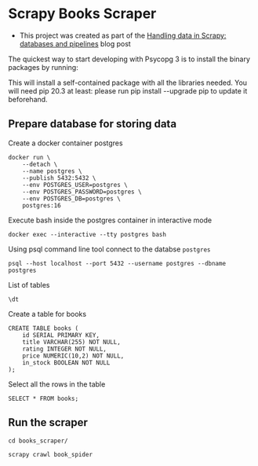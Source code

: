 # Scrapy Books Scraper

- This project was created as part of the [Handling data in Scrapy: databases and pipelines](https://www.notion.so/apify/Handling-data-in-Scrapy-databases-and-pipelines-b57b3d7b0ee54c739b196300c116b595) blog post

<!-- --publish 5050:5050
```
docker run --detach --name pgadmin --network host thajeztah/pgadmin4
``` -->

The quickest way to start developing with Psycopg 3 is to install the binary packages by running:

This will install a self-contained package with all the libraries needed. You will need pip 20.3 at least: please run pip install --upgrade pip to update it beforehand.

## Prepare database for storing data

Create a docker container postgres

```
docker run \
    --detach \
    --name postgres \
    --publish 5432:5432 \
    --env POSTGRES_USER=postgres \
    --env POSTGRES_PASSWORD=postgres \
    --env POSTGRES_DB=postgres \
    postgres:16
```

Execute bash inside the postgres container in interactive mode

```
docker exec --interactive --tty postgres bash
```

Using psql command line tool connect to the databse `postgres`

```
psql --host localhost --port 5432 --username postgres --dbname postgres
```

List of tables

```
\dt
```

Create a table for books

```
CREATE TABLE books (
    id SERIAL PRIMARY KEY,
    title VARCHAR(255) NOT NULL,
    rating INTEGER NOT NULL,
    price NUMERIC(10,2) NOT NULL,
    in_stock BOOLEAN NOT NULL
);
```

Select all the rows in the table

```
SELECT * FROM books;
```

## Run the scraper

```
cd books_scraper/
```

```
scrapy crawl book_spider
```
